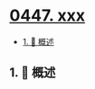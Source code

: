 # [0447. xxx](https://github.com/Tdahuyou/TNotes.leetcode/tree/main/notes/0447.%20xxx)

<!-- region:toc -->

- [1. 📝 概述](#1--概述)

<!-- endregion:toc -->

## 1. 📝 概述
